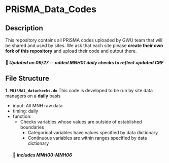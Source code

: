 # PRiSMA_Data_Codes
## Description
This repository contains all PRiSMA codes uploaded by GWU team that will be shared and used by sites. We ask that each site please **create their own fork of this repository** and upload their code and output there. 

#### :pushpin: *Updated on 09/27 -- added MNH01 daily checks to reflect updated CRF*

## File Structure
**1\. `PRiSMA1_datachecks.do`** This code is developed to be run by site data managers on a **daily** basis
   - input: All MNH raw data
   - timing: daily  
   - function: 
     - Checks variables whose values are outside of established boundaries
       - Categorical variables have values specified by data dictionary
       - Continuous variables are within ranges specified by data dictionary
     #### :pushpin: *includes MNH00-MNH06*
